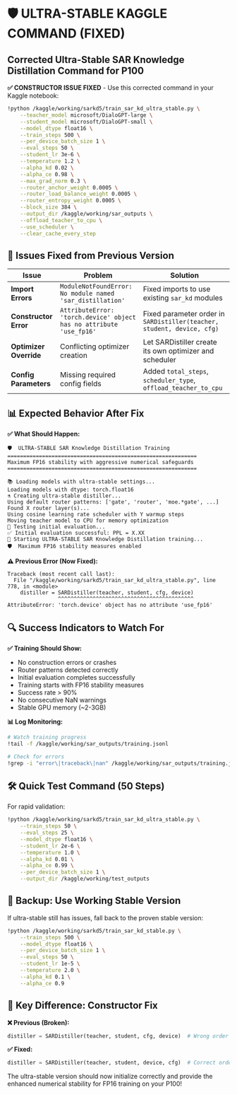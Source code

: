 # 🛡️ ULTRA-STABLE KAGGLE COMMAND (FIXED)

## Corrected Ultra-Stable SAR Knowledge Distillation Command for P100

**✅ CONSTRUCTOR ISSUE FIXED** - Use this corrected command in your Kaggle notebook:

```bash
!python /kaggle/working/sarkd5/train_sar_kd_ultra_stable.py \
    --teacher_model microsoft/DialoGPT-large \
    --student_model microsoft/DialoGPT-small \
    --model_dtype float16 \
    --train_steps 500 \
    --per_device_batch_size 1 \
    --eval_steps 50 \
    --student_lr 3e-6 \
    --temperature 1.2 \
    --alpha_kd 0.02 \
    --alpha_ce 0.98 \
    --max_grad_norm 0.3 \
    --router_anchor_weight 0.0005 \
    --router_load_balance_weight 0.0005 \
    --router_entropy_weight 0.0005 \
    --block_size 384 \
    --output_dir /kaggle/working/sar_outputs \
    --offload_teacher_to_cpu \
    --use_scheduler \
    --clear_cache_every_step
```

## 🔧 Issues Fixed from Previous Version

| Issue | Problem | Solution |
|-------|---------|----------|
| **Import Errors** | `ModuleNotFoundError: No module named 'sar_distillation'` | Fixed imports to use existing `sar_kd` modules |
| **Constructor Error** | `AttributeError: 'torch.device' object has no attribute 'use_fp16'` | Fixed parameter order in `SARDistiller(teacher, student, device, cfg)` |
| **Optimizer Override** | Conflicting optimizer creation | Let SARDistiller create its own optimizer and scheduler |
| **Config Parameters** | Missing required config fields | Added `total_steps`, `scheduler_type`, `offload_teacher_to_cpu` |

## 📊 Expected Behavior After Fix

**✅ What Should Happen:**
```
🛡️  ULTRA-STABLE SAR Knowledge Distillation Training
============================================================
Maximum FP16 stability with aggressive numerical safeguards
============================================================

📚 Loading models with ultra-stable settings...
Loading models with dtype: torch.float16
⚗️ Creating ultra-stable distiller...
Using default router patterns: ['gate', 'router', 'moe.*gate', ...]
Found X router layer(s)...
Using cosine learning rate scheduler with Y warmup steps
Moving teacher model to CPU for memory optimization
🧪 Testing initial evaluation...
✅ Initial evaluation successful: PPL = X.XX
🚀 Starting ULTRA-STABLE SAR Knowledge Distillation training...
🛡️  Maximum FP16 stability measures enabled
```

**⚠️ Previous Error (Now Fixed):**
```
Traceback (most recent call last):
  File "/kaggle/working/sarkd5/train_sar_kd_ultra_stable.py", line 778, in <module>
    distiller = SARDistiller(teacher, student, cfg, device)
                ^^^^^^^^^^^^^^^^^^^^^^^^^^^^^^^^^^^^^^^^^^^
AttributeError: 'torch.device' object has no attribute 'use_fp16'
```

## 🔍 Success Indicators to Watch For

**✅ Training Should Show:**
- No construction errors or crashes
- Router patterns detected correctly
- Initial evaluation completes successfully
- Training starts with FP16 stability measures
- Success rate > 90%
- No consecutive NaN warnings
- Stable GPU memory (~2-3GB)

**📊 Log Monitoring:**
```bash
# Watch training progress
!tail -f /kaggle/working/sar_outputs/training.jsonl

# Check for errors
!grep -i "error\|traceback\|nan" /kaggle/working/sar_outputs/training.jsonl
```

## 🛠️ Quick Test Command (50 Steps)

For rapid validation:
```bash
!python /kaggle/working/sarkd5/train_sar_kd_ultra_stable.py \
    --train_steps 50 \
    --eval_steps 25 \
    --model_dtype float16 \
    --student_lr 2e-6 \
    --temperature 1.0 \
    --alpha_kd 0.01 \
    --alpha_ce 0.99 \
    --per_device_batch_size 1 \
    --output_dir /kaggle/working/test_outputs
```

## 🔄 Backup: Use Working Stable Version

If ultra-stable still has issues, fall back to the proven stable version:
```bash
!python /kaggle/working/sarkd5/train_sar_kd_stable.py \
    --train_steps 500 \
    --model_dtype float16 \
    --per_device_batch_size 1 \
    --eval_steps 50 \
    --student_lr 1e-5 \
    --temperature 2.0 \
    --alpha_kd 0.1 \
    --alpha_ce 0.9
```

## 🎯 Key Difference: Constructor Fix

**❌ Previous (Broken):**
```python
distiller = SARDistiller(teacher, student, cfg, device)  # Wrong order
```

**✅ Fixed:**
```python
distiller = SARDistiller(teacher, student, device, cfg)  # Correct order
```

The ultra-stable version should now initialize correctly and provide the enhanced numerical stability for FP16 training on your P100!